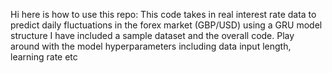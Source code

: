 Hi here is how to use this repo:
This code takes in real interest rate data to predict daily fluctuations in the forex market (GBP/USD) using a GRU model structure
I have included a sample dataset and the overall code.
Play around with the model hyperparameters including data input length, learning rate etc
